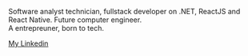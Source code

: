 Software analyst technician, fullstack developer on .NET, ReactJS and React Native.
Future computer engineer.<br/>
A entrepreuner, born to tech.

<a href="https://www.linkedin.com/in/matheus-vieira-4a7597172/">My Linkedin<a/>

